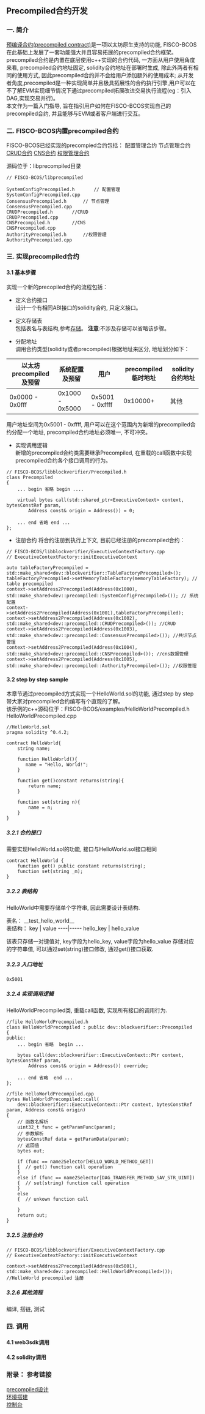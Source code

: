 ## Precompiled合约开发

### 一. 简介
[预编译合约(precompiled contract)](https://github.com/FISCO-BCOS/FISCO-BCOS-DOC/blob/6b15a14b346f5369a262c74bda5bc2b0fd2012f9/docs/design/virtualMachine/precompiled.md)是一项以太坊原生支持的功能, FISCO-BCOS在此基础上发展了一套功能强大并且容易拓展的precompiled合约框架。  
precompiled合约是内置在底层使用c++实现的合约代码, 一方面从用户使用角度来看, precompiled合约地址固定, solidity合约地址在部署时生成, 除此外两者有相同的使用方式, 因此precompiled合约并不会给用户添加额外的使用成本; 从开发者角度,precompiled是一种实现简单并且极具拓展性的合约执行引擎,用户可以在不了解EVM实现细节情况下通过precompiled拓展改进交易执行流程(eg：引入DAG,实现交易并行)。  
本文作为一篇入门指导, 旨在指引用户如何在FISCO-BCOS实现自己的precompiled合约, 并且能够与EVM或者客户端进行交互。

### 二. FISCO-BCOS内置precompiled合约

FISCO-BCOS已经实现的precompied合约包括：
配置管理合约
节点管理合约
[CRUD合约](https://github.com/FISCO-BCOS/FISCO-BCOS-DOC/blob/feature-2.0.0/docs/developer/crud.md)
[CNS合约](https://github.com/FISCO-BCOS/FISCO-BCOS-DOC/blob/feature-2.0.0/docs/design/features/CNS_contract_name_service.md)
[权限管理合约](https://github.com/FISCO-BCOS/FISCO-BCOS-DOC/blob/feature-2.0.0/docs/design/security_control/node_access_management.md)

源码位于：libprecompiled目录
```
// FISCO-BCOS/libprecompiled

SystemConfigPrecompiled.h       // 配置管理
SystemConfigPrecompiled.cpp
ConsensusPrecompiled.h      // 节点管理
ConsensusPrecompiled.cpp
CRUDPrecompiled.h       //CRUD
CRUDPrecompiled.cpp
CNSPrecompiled.h        //CNS
CNSPrecompiled.cpp
AuthorityPrecompiled.h      //权限管理
AuthorityPrecompiled.cpp
```

### 三. 实现precompiled合约
#### 3.1 基本步骤
实现一个新的precopiled合约的流程包括：

- 定义合约接口  
设计一个有相同ABI接口的solidity合约, 只定义接口。

- 定义存储表  
包括表名与表结构,参考[存储](https://github.com/FISCO-BCOS/FISCO-BCOS-DOC/blob/feature-2.0.0/docs/design/storage/storage.md)。
**注意**:不涉及存储可以省略该步骤。  

- 分配地址  
调用合约类型(solidity或者precompiled)根据地址来区分, 地址划分如下：

以太坊precompiled及预留 | 系统配置及预留 | 用户 | precompiled临时地址 | solidity合约地址
---------|----------|--------------|------|---------
0x0000 - 0x0fff | 0x1000 - 0x5000 | 0x5001 - 0xffff | 0x10000+ | 其他

 用户地址空间为0x5001 - 0xffff, 用户可以在这个范围内为新增的precompiled合约分配一个地址, precompiled合约地址必须唯一, 不可冲突。 
- 实现调用逻辑  
新增的precompiled合约类需要继承Precompiled, 在重载的call函数中实现precompiled合约各个接口调用的行为。
```
// FISCO-BCOS/libblockverifier/Precompiled.h
class Precompiled
{
    ... begin 省略 begin ....
    
    virtual bytes call(std::shared_ptr<ExecutiveContext> context, bytesConstRef param,
        Address const& origin = Address()) = 0;
    
    ... end 省略 end ...
};
```

- 注册合约
将合约注册到执行上下文, 目前已经注册的precompiled合约：
```
// FISCO-BCOS/libblockverifier/ExecutiveContextFactory.cpp
// ExecutiveContextFactory::initExecutiveContext

auto tableFactoryPrecompiled = std::make_shared<dev::blockverifier::TableFactoryPrecompiled>(); 
tableFactoryPrecompiled->setMemoryTableFactory(memoryTableFactory); // table precompiled
context->setAddress2Precompiled(Address(0x1000), std::make_shared<dev::precompiled::SystemConfigPrecompiled>()); // 系统配置
context->setAddress2Precompiled(Address(0x1001),tableFactoryPrecompiled);
context->setAddress2Precompiled(Address(0x1002),  std::make_shared<dev::precompiled::CRUDPrecompiled>()); //CRUD
context->setAddress2Precompiled(Address(0x1003),  std::make_shared<dev::precompiled::ConsensusPrecompiled>()); //共识节点管理
context->setAddress2Precompiled(Address(0x1004),  std::make_shared<dev::precompiled::CNSPrecompiled>()); //cns数据管理
context->setAddress2Precompiled(Address(0x1005), std::make_shared<dev::precompiled::AuthorityPrecompiled>()); //权限管理
```

#### 3.2 step by step sample  
本章节通过precompiled方式实现一个HelloWorld.sol的功能, 通过step by step带大家对precompiled合约编写有个直观的了解。  
该示例的c++源码位于：FISCO-BCOS/examples/HelloWorldPrecompiled.h HelloWorldPrecompiled.cpp
```
//HelloWorld.sol
pragma solidity ^0.4.2;

contract HelloWorld{
    string name;

    function HelloWorld(){
       name = "Hello, World!";
    }

    function get()constant returns(string){
        return name;
    }

    function set(string n){
    	name = n;
    }
}
```

##### 3.2.1 合约接口  
需要实现HelloWorld.sol的功能, 接口与HelloWorld.sol接口相同
```
contract HelloWorld {
    function get() public constant returns(string);
    function set(string _m);
}
```

##### 3.2.2 表结构  
HelloWorld中需要存储单个字符串, 因此需要设计表结构. 

表名： \_\_test_hello_world\_\_  
表结构：
key | value
----|-----
hello_key | hello_value

该表只存储一对键值对, key字段为hello_key, value字段为hello_value 存储对应的字符串值, 可以通过set(string)接口修改, 通过get()接口获取.

##### 3.2.3 入口地址
```
0x5001
```

##### 3.2.4 实现调用逻辑  
HelloWorldPrecompiled类, 重载call函数, 实现所有接口的调用行为.
```
//file HelloWorldPrecompiled.h
class HelloWorldPrecompiled : public dev::blockverifier::Precompiled
{
public:
    ... begin 省略  begin ...
    
    bytes call(dev::blockverifier::ExecutiveContext::Ptr context, bytesConstRef param,
        Address const& origin = Address()) override;
        
    ... end 省略  end ...
};

//file HelloWorldPrecompiled.cpp
bytes HelloWorldPrecompiled::call(
    dev::blockverifier::ExecutiveContext::Ptr context, bytesConstRef param, Address const& origin)
{
    // 函数名解析
    uint32_t func = getParamFunc(param);
    // 参数解析
    bytesConstRef data = getParamData(param);
    // 返回值
    bytes out;
    
    if (func == name2Selector[HELLO_WORLD_METHOD_GET])
    {  // get() function call operation
    }
    else if (func == name2Selector[DAG_TRANSFER_METHOD_SAV_STR_UINT])
    {  // set(string) function call operation
    }
    else
    {  // unkown function call
        
    }
    return out;
}

```

##### 3.2.5 注册合约
```
// FISCO-BCOS/libblockverifier/ExecutiveContextFactory.cpp
// ExecutiveContextFactory::initExecutiveContext

context->setAddress2Precompiled(Address(0x5001), std::make_shared<dev::precompiled::HelloWorldPrecompiled>()); //HelloWorld precompiled 注册
```

##### 3.2.6 其他流程  
编译, 搭链, 测试

### 四. 调用 
#### 4.1 web3sdk调用
#### 4.2 solidity调用

### 附录： 参考链接
[precompiled设计](https://github.com/FISCO-BCOS/FISCO-BCOS-DOC/blob/6b15a14b346f5369a262c74bda5bc2b0fd2012f9/docs/design/virtualMachine/precompiled.md)  
[环境搭建](https://github.com/FISCO-BCOS/FISCO-BCOS-DOC/blob/feature-2.0.0/docs/manual/buildchain.md)    
[控制台](https://github.com/FISCO-BCOS/FISCO-BCOS-DOC/blob/feature-2.0.0/docs/manual/console.md)
